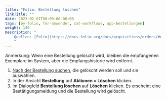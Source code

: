```yaml
---
title: "Folio: Bestellung löschen"
linkTitle: ""
date: 2023-02-01T00:00:00-00:00
tags: [by-folio, for-anwender, cat-workflows, app-bestellungen]
weight: 140
Description: "
    Quellen: [Folio](https://docs.folio.org/docs/acquisitions/orders/#deleting-an-order) & [GBV](https://info.gbv.de/pages/viewpage.action?pageId=851017769)
    "
---
```


Anmerkung: Wenn eine Bestellung gelöscht wird, bleiben die empfangenen Exemplare im System, aber die Empfangshistorie wird entfernt.

1.  [Nach der Bestellung suchen](https://info.gbv.de/display/FOLIOGBVEXTERN/Folio%3A+Bestellungen+suchen+und+exportieren), die gelöscht werden soll und sie auswählen.
2.  In der Ansicht **Bestellung** auf **Aktionen > Löschen** klicken.
3.  Im Dialogfeld **Bestellung löschen** auf **Löschen** klicken. Es erscheint eine Bestätigungsmeldung und die Bestellung wird gelöscht.
